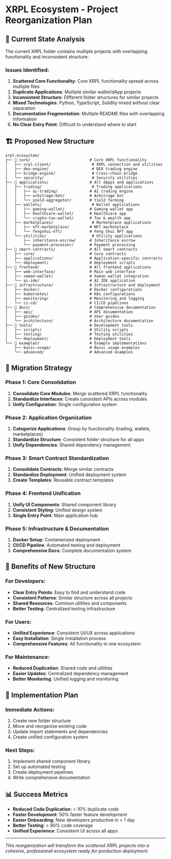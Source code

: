 # XRPL Ecosystem - Project Reorganization Plan

## 🎯 Current State Analysis

The current XRPL folder contains multiple projects with overlapping functionality and inconsistent structure:

### Issues Identified:
1. **Scattered Core Functionality**: Core XRPL functionality spread across multiple files
2. **Duplicate Applications**: Multiple similar wallet/dApp projects
3. **Inconsistent Structure**: Different folder structures for similar projects
4. **Mixed Technologies**: Python, TypeScript, Solidity mixed without clear separation
5. **Documentation Fragmentation**: Multiple README files with overlapping information
6. **No Clear Entry Point**: Difficult to understand where to start

## 🏗️ Proposed New Structure

```
xrpl-ecosystem/
├── 📁 core/                          # Core XRPL functionality
│   ├── xrpl-client/                  # XRPL connection and utilities
│   ├── dex-engine/                   # DEX trading engine
│   ├── bridge-engine/                # Cross-chain bridge
│   └── security/                     # Security utilities
├── 📁 applications/                  # All dApps and applications
│   ├── trading/                      # Trading applications
│   │   ├── ai-trading/              # AI trading engine
│   │   ├── arbitrage-bot/           # Arbitrage bot
│   │   └── yield-aggregator/        # Yield farming
│   ├── wallets/                      # Wallet applications
│   │   ├── gaming-wallet/           # Gaming wallet app
│   │   ├── healthcare-wallet/       # Healthcare app
│   │   └── crypto-tax-wallet/       # Tax & wealth app
│   ├── marketplaces/                 # Marketplace applications
│   │   ├── nft-marketplace/         # NFT marketplace
│   │   └── fengshui-nft/            # Feng Shui NFT app
│   └── utilities/                    # Utility applications
│       ├── inheritance-escrow/      # Inheritance escrow
│       └── payment-processor/       # Payment processing
├── 📁 smart-contracts/               # All smart contracts
│   ├── core/                        # Core contracts
│   ├── applications/                # Application-specific contracts
│   └── deployment/                  # Deployment scripts
├── 📁 frontend/                      # All frontend applications
│   ├── web-interface/               # Main web interface
│   ├── xaman-wallet/                # Xaman wallet integration
│   └── ai-ide/                      # AI IDE application
├── 📁 infrastructure/                # Infrastructure and deployment
│   ├── docker/                      # Docker configurations
│   ├── kubernetes/                  # K8s configurations
│   ├── monitoring/                  # Monitoring and logging
│   └── ci-cd/                       # CI/CD pipelines
├── 📁 docs/                          # Comprehensive documentation
│   ├── api/                         # API documentation
│   ├── guides/                      # User guides
│   └── architecture/                # Architecture documentation
├── 📁 tools/                         # Development tools
│   ├── scripts/                     # Utility scripts
│   ├── testing/                     # Testing utilities
│   └── deployment/                  # Deployment tools
└── 📁 examples/                      # Example implementations
    ├── basic-usage/                 # Basic usage examples
    └── advanced/                    # Advanced examples
```

## 🔄 Migration Strategy

### Phase 1: Core Consolidation
1. **Consolidate Core Modules**: Merge scattered XRPL functionality
2. **Standardize Interfaces**: Create consistent APIs across modules
3. **Unify Configuration**: Single configuration system

### Phase 2: Application Organization
1. **Categorize Applications**: Group by functionality (trading, wallets, marketplaces)
2. **Standardize Structure**: Consistent folder structure for all apps
3. **Unify Dependencies**: Shared dependency management

### Phase 3: Smart Contract Standardization
1. **Consolidate Contracts**: Merge similar contracts
2. **Standardize Deployment**: Unified deployment system
3. **Create Templates**: Reusable contract templates

### Phase 4: Frontend Unification
1. **Unify UI Components**: Shared component library
2. **Consistent Styling**: Unified design system
3. **Single Entry Point**: Main application hub

### Phase 5: Infrastructure & Documentation
1. **Docker Setup**: Containerized deployment
2. **CI/CD Pipeline**: Automated testing and deployment
3. **Comprehensive Docs**: Complete documentation system

## 🎯 Benefits of New Structure

### For Developers:
- **Clear Entry Points**: Easy to find and understand code
- **Consistent Patterns**: Similar structure across all projects
- **Shared Resources**: Common utilities and components
- **Better Testing**: Centralized testing infrastructure

### For Users:
- **Unified Experience**: Consistent UI/UX across applications
- **Easy Installation**: Single installation process
- **Comprehensive Features**: All functionality in one ecosystem

### For Maintenance:
- **Reduced Duplication**: Shared code and utilities
- **Easier Updates**: Centralized dependency management
- **Better Monitoring**: Unified logging and monitoring

## 🚀 Implementation Plan

### Immediate Actions:
1. Create new folder structure
2. Move and reorganize existing code
3. Update import statements and dependencies
4. Create unified configuration system

### Next Steps:
1. Implement shared component library
2. Set up automated testing
3. Create deployment pipelines
4. Write comprehensive documentation

## 📊 Success Metrics

- **Reduced Code Duplication**: < 10% duplicate code
- **Faster Development**: 50% faster feature development
- **Easier Onboarding**: New developers productive in < 1 day
- **Better Testing**: > 90% code coverage
- **Unified Experience**: Consistent UI across all apps

---

*This reorganization will transform the scattered XRPL projects into a cohesive, professional ecosystem ready for production deployment.*
